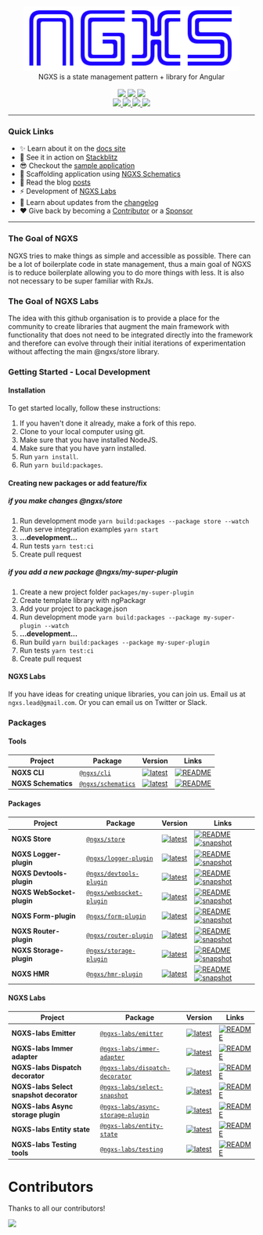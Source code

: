 <p align="center">
  <img src="docs/assets/logo.png">
  <br />
  NGXS is a state management pattern + library for Angular
  <br /><br />
  
  <a href="https://travis-ci.org/ngxs/store">
    <img src="https://api.travis-ci.org/ngxs/store.svg?branch=master" />
  </a>
  <a href="https://now-examples-slackin-eqzjxuxoem.now.sh/">
    <img src="https://now-examples-slackin-eqzjxuxoem.now.sh/badge.svg" />
  </a>
  <a href="https://badge.fury.io/js/%40ngxs%2Fstore">
    <img src="https://badge.fury.io/js/%40ngxs%2Fstore.svg" />
  </a> 
  
  <br />
  
  <a href="https://npm-stat.com/charts.html?package=%40ngxs%2Fstore&from=2017-01-12">
    <img src="https://img.shields.io/npm/dt/@ngxs/store.svg" />
  </a>
  <a href="https://codeclimate.com/github/ngxs/store/maintainability">
    <img src="https://api.codeclimate.com/v1/badges/5b43106a1ddff7d76a04/maintainability" />
  </a>
  <a href="https://codeclimate.com/github/ngxs/store/test_coverage">
    <img src="https://api.codeclimate.com/v1/badges/5b43106a1ddff7d76a04/test_coverage" />
  </a> 
  <a href="https://circleci.com/gh/ngxs/store">
    <img src="https://circleci.com/gh/ngxs/store/tree/master.svg?style=svg" />
  </a>

</p>

---

### Quick Links

- ✨ Learn about it on the [docs site](https://ngxs.gitbooks.io/ngxs/)
- 🚀 See it in action on [Stackblitz](https://stackblitz.com/edit/ngxs-simple)
- 😎 Checkout the [sample application](integration)
- 🔧 Scaffolding application using [NGXS Schematics](https://github.com/ngxs/schematics)
- 📖 Read the blog [posts](https://medium.com/ngxs)
- ⚡️ Development of [NGXS Labs](https://github.com/ngxs-labs)
- 📝 Learn about updates from the [changelog](CHANGELOG.md)
- ❤️ Give back by becoming a [Contributor](docs/community/contributors.md) or a [Sponsor](/docs/community/sponsors.md)

----

### The Goal of NGXS

NGXS tries to make things as simple and accessible as possible. There can be a lot of boilerplate code in state management, thus a main goal of NGXS is to reduce boilerplate allowing you to do more things with less. It is also not necessary to be super familiar with RxJs.

### The Goal of NGXS Labs

The idea with this github organisation is to provide a place for the community to create libraries that augment the main framework with functionality that does not need to be integrated directly into the framework and therefore can evolve through their initial iterations of experimentation without affecting the main @ngxs/store library.

### Getting Started - Local Development

#### Installation

To get started locally, follow these instructions:

1. If you haven't done it already, make a fork of this repo.
2. Clone to your local computer using git.
3. Make sure that you have installed NodeJS.
4. Make sure that you have yarn installed.
5. Run ``yarn install``.
6. Run ``yarn build:packages``.

#### Creating new packages or add feature/fix

##### if you make changes @ngxs/store

1. Run development mode ``yarn build:packages --package store --watch``
2. Run serve integration examples ``yarn start``
3. **...development...**
4. Run tests ``yarn test:ci``
5. Create pull request

##### if you add a new package @ngxs/my-super-plugin

1. Create a new project folder ``packages/my-super-plugin``
2. Create template library with ngPackagr
3. Add your project to package.json
4. Run development mode ``yarn build:packages --package my-super-plugin --watch``
5. **...development...**
6. Run build ``yarn build:packages --package my-super-plugin``
7. Run tests ``yarn test:ci``
8. Create pull request

#### NGXS Labs

If you have ideas for creating unique libraries, you can join us. Email us at `ngxs.lead@gmail.com`. Or you can email us on Twitter or Slack.

### Packages

#### Tools

| Project | Package | Version | Links |
|---|---|---|---|
**NGXS CLI** | [`@ngxs/cli`](https://npmjs.com/package/@ngxs/cli) | [![latest](https://img.shields.io/npm/v/%40ngxs%2Fcli/latest.svg)](https://npmjs.com/package/@ngxs/cli) | [![README](https://img.shields.io/badge/README--green.svg)](https://github.com/ngxs/store/blob/master/docs/plugins/cli.md)
**NGXS Schematics** | [`@ngxs/schematics`](https://npmjs.com/package/@ngxs/schematics) | [![latest](https://img.shields.io/npm/v/%40ngxs%2Fschematics/latest.svg)](https://npmjs.com/package/@ngxs/schematics) |  [![README](https://img.shields.io/badge/README--green.svg)](https://github.com/ngxs/schematics/blob/master/README.md)

#### Packages

| Project | Package | Version | Links |
|---|---|---|---|
**NGXS Store** | [`@ngxs/store`](https://npmjs.com/package/@ngxs/store) | [![latest](https://img.shields.io/npm/v/%40ngxs%2Fstore/latest.svg)](https://npmjs.com/package/@ngxs/store) |  [![README](https://img.shields.io/badge/README--green.svg)](http://ngxs.io) [![snapshot](https://img.shields.io/badge/snapshot--blue.svg)](https://www.npmjs.com/package/@ngxs/store/v/dev)
**NGXS Logger-plugin** | [`@ngxs/logger-plugin`](https://npmjs.com/package/@ngxs/logger-plugin) | [![latest](https://img.shields.io/npm/v/%40ngxs%2Flogger-plugin/latest.svg)](https://npmjs.com/package/@ngxs/logger-plugin) | [![README](https://img.shields.io/badge/README--green.svg)](https://github.com/ngxs/store/blob/master/docs/plugins/logger.md) [![snapshot](https://img.shields.io/badge/snapshot--blue.svg)](https://www.npmjs.com/package/@ngxs/logger-plugin/v/dev)
**NGXS Devtools-plugin** | [`@ngxs/devtools-plugin`](https://npmjs.com/package/@ngxs/devtools-plugin) | [![latest](https://img.shields.io/npm/v/%40ngxs%2Fdevtools-plugin/latest.svg)](https://npmjs.com/package/@ngxs/devtools-plugin) | [![README](https://img.shields.io/badge/README--green.svg)](https://github.com/ngxs/store/blob/master/docs/plugins/devtools.md) [![snapshot](https://img.shields.io/badge/snapshot--blue.svg)](https://www.npmjs.com/package/@ngxs/devtools-plugin/v/dev)
**NGXS WebSocket-plugin** | [`@ngxs/websocket-plugin`](https://npmjs.com/package/@ngxs/websocket-plugin) | [![latest](https://img.shields.io/npm/v/%40ngxs%2Fwebsocket-plugin/latest.svg)](https://npmjs.com/package/@ngxs/websocket-plugin) | [![README](https://img.shields.io/badge/README--green.svg)](https://github.com/ngxs/store/blob/master/docs/plugins/websocket.md) [![snapshot](https://img.shields.io/badge/snapshot--blue.svg)](https://www.npmjs.com/package/@ngxs/websocket-plugin/v/dev)
**NGXS Form-plugin** | [`@ngxs/form-plugin`](https://npmjs.com/package/@ngxs/form-plugin) | [![latest](https://img.shields.io/npm/v/%40ngxs%2Fform-plugin/latest.svg)](https://npmjs.com/package/@ngxs/form-plugin) | [![README](https://img.shields.io/badge/README--green.svg)](https://github.com/ngxs/store/blob/master/docs/plugins/form.md) [![snapshot](https://img.shields.io/badge/snapshot--blue.svg)](https://www.npmjs.com/package/@ngxs/form-plugin/v/dev)
**NGXS Router-plugin** | [`@ngxs/router-plugin`](https://npmjs.com/package/@ngxs/router-plugin) | [![latest](https://img.shields.io/npm/v/%40ngxs%2Frouter-plugin/latest.svg)](https://npmjs.com/package/@ngxs/router-plugin) | [![README](https://img.shields.io/badge/README--green.svg)](https://github.com/ngxs/store/blob/master/docs/plugins/router.md) [![snapshot](https://img.shields.io/badge/snapshot--blue.svg)](https://www.npmjs.com/package/@ngxs/router-plugin/v/dev)
**NGXS Storage-plugin** | [`@ngxs/storage-plugin`](https://npmjs.com/package/@ngxs/storage-plugin) | [![latest](https://img.shields.io/npm/v/%40ngxs%2Fstorage-plugin/latest.svg)](https://npmjs.com/package/@ngxs/storage-plugin) | [![README](https://img.shields.io/badge/README--green.svg)](https://github.com/ngxs/store/blob/master/docs/plugins/storage.md) [![snapshot](https://img.shields.io/badge/snapshot--blue.svg)](https://www.npmjs.com/package/@ngxs/storage-plugin/v/dev)
**NGXS HMR** | [`@ngxs/hmr-plugin`](https://npmjs.com/package/@ngxs/hmr-plugin) | [![latest](https://img.shields.io/npm/v/%40ngxs%2Fhmr-plugin/latest.svg)](https://npmjs.com/package/@ngxs/hmr-plugin) | [![README](https://img.shields.io/badge/README--green.svg)](https://github.com/ngxs/store/blob/master/docs/plugins/hmr.md) [![snapshot](https://img.shields.io/badge/snapshot--blue.svg)](https://www.npmjs.com/package/@ngxs/hmr-plugin/v/dev)

#### NGXS Labs

| Project | Package | Version | Links |
|---|---|---|---|
**NGXS-labs Emitter** | [`@ngxs-labs/emitter`](https://npmjs.com/package/@ngxs-labs/emitter) | [![latest](https://img.shields.io/npm/v/%40ngxs-labs%2Femitter/latest.svg)](https://npmjs.com/package/@ngxs-labs/emitter) | [![README](https://img.shields.io/badge/README--green.svg)](https://github.com/ngxs-labs/emitter)
**NGXS-labs Immer adapter** | [`@ngxs-labs/immer-adapter`](https://npmjs.com/package/@ngxs-labs/immer-adapter) | [![latest](https://img.shields.io/npm/v/%40ngxs-labs%2Fimmer-adapter/latest.svg)](https://npmjs.com/package/@ngxs-labs/immer-adapter) | [![README](https://img.shields.io/badge/README--green.svg)](https://github.com/ngxs-labs/immer-adapter)
**NGXS-labs Dispatch decorator** | [`@ngxs-labs/dispatch-decorator`](https://npmjs.com/package/@ngxs-labs/dispatch-decorator) | [![latest](https://img.shields.io/npm/v/%40ngxs-labs%2Fdispatch-decorator/latest.svg)](https://npmjs.com/package/@ngxs-labs/dispatch-decorator) | [![README](https://img.shields.io/badge/README--green.svg)](https://github.com/ngxs-labs/dispatch-decorator)
**NGXS-labs Select snapshot decorator** | [`@ngxs-labs/select-snapshot`](https://npmjs.com/package/@ngxs-labs/select-snapshot) | [![latest](https://img.shields.io/npm/v/%40ngxs-labs%2Fselect-snapshot/latest.svg)](https://npmjs.com/package/@ngxs-labs/select-snapshot) | [![README](https://img.shields.io/badge/README--green.svg)](https://github.com/ngxs-labs/select-snapshot)
**NGXS-labs Async storage plugin** | [`@ngxs-labs/async-storage-plugin`](https://npmjs.com/package/@ngxs-labs/async-storage-plugin) | [![latest](https://img.shields.io/npm/v/%40ngxs-labs%2Fasync-storage-plugin/latest.svg)](https://npmjs.com/package/@ngxs-labs/async-storage-plugin) | [![README](https://img.shields.io/badge/README--green.svg)](https://github.com/ngxs-labs/async-storage-plugin)
**NGXS-labs Entity state** | [`@ngxs-labs/entity-state`](https://npmjs.com/package/@ngxs-labs/entity-state) | [![latest](https://img.shields.io/npm/v/%40ngxs-labs%2Fentity-state/latest.svg)](https://npmjs.com/package/@ngxs-labs/entity-state) | [![README](https://img.shields.io/badge/README--green.svg)](https://github.com/ngxs-labs/entity-state)
**NGXS-labs Testing tools** | [`@ngxs-labs/testing`](https://npmjs.com/package/@ngxs-labs/testing) | [![latest](https://img.shields.io/npm/v/%40ngxs-labs%2Ftesting/latest.svg)](https://npmjs.com/package/@ngxs-labs/testing) | [![README](https://img.shields.io/badge/README--green.svg)](https://github.com/ngxs-labs/testing)

# Contributors
Thanks to all our contributors!

<a href="https://github.com/ngxs/ngxs/graphs/contributors"><img src="https://opencollective.com/ngxs/contributors.svg?width=890" /></a>
